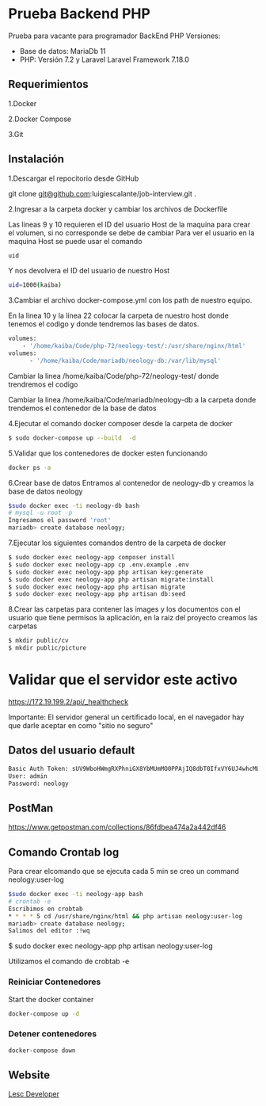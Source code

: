 # Prueba Backend PHP
Prueba para vacante para programador BackEnd PHP
Versiones:

* Base de datos: MariaDb 11
* PHP: Versión 7.2 y Laravel Laravel Framework 7.18.0

## Requerimientos 
1.Docker

2.Docker Compose

3.Git

## Instalación 
1.Descargar el repocitorio desde GitHub

git clone git@github.com:luigiescalante/job-interview.git .

2.Ingresar a la carpeta docker y cambiar los archivos de Dockerfile 

Las lineas 9 y 10 requieren el ID del usuario Host de la maquina para crear el volumen, si no corresponde se debe de cambiar
Para ver el usuario en la maquina Host se puede usar el comando 
```bash
uid 
```
Y nos devolvera el ID del usuario de nuestro Host
```bash
uid=1000(kaiba)
```
3.Cambiar el archivo docker-compose.yml con los path de nuestro equipo. 

En la linea 10 y la linea 22 colocar la carpeta de nuestro host donde tenemos el codigo y donde tendremos las bases de datos.
```bash
volumes:
    - '/home/kaiba/Code/php-72/neology-test/:/usr/share/nginx/html'
volumes:
      - '/home/kaiba/Code/mariadb/neology-db:/var/lib/mysql'      
```
Cambiar la linea /home/kaiba/Code/php-72/neology-test/ donde trendremos el codigo

Cambiar la linea /home/kaiba/Code/mariadb/neology-db a la carpeta donde trendemos el contenedor de la base de datos

4.Ejecutar el comando docker composer desde la carpeta de docker
```bash
$ sudo docker-compose up --build  -d
```
5.Validar que los contenedores de docker esten funcionando
```bash
docker ps -a
```
6.Crear base de datos
Entramos al contenedor de neology-db y creamos la base de datos neology
```bash
$sudo docker exec -ti neology-db bash
# mysql -u root -p 
Ingresamos el password 'root'
mariadb> create database neology;
```
7.Ejecutar los siguientes comandos dentro de la carpeta de docker
```bash
$ sudo docker exec neology-app composer install
$ sudo docker exec neology-app cp .env.example .env
$ sudo docker exec neology-app php artisan key:generate
$ sudo docker exec neology-app php artisan migrate:install
$ sudo docker exec neology-app php artisan migrate
$ sudo docker exec neology-app php artisan db:seed
```
8.Crear las carpetas para contener las images y los documentos con el usuario que tiene permisos la aplicación, en la raiz del proyecto creamos las carpetas
```bash
$ mkdir public/cv
$ mkdir public/picture
```

# Validar que el servidor este activo

https://172.19.199.2/api/_healthcheck

Importante: El servidor general un certificado local, en el navegador hay que darle aceptar en como "sitio no seguro"

## Datos del usuario default
```bash
Basic Auth Token: sUV9WboHWmgRXPhniGX8YbMUmMO0PPAjIQ8dbT0IfxVY6UJ4whcMLPhvDkwZ
User: admin
Password: neology
```
## PostMan

https://www.getpostman.com/collections/86fdbea474a2a442df46

## Comando Crontab log
Para crear elcomando que se ejecuta cada 5 min se creo un command neology:user-log
```bash
$sudo docker exec -ti neology-app bash
# crontab -e
Escribimos en crobtab
* * * * 5 cd /usr/share/nginx/html && php artisan neology:user-log
mariadb> create database neology;
Salimos del editor :!wq
```
$ sudo docker exec neology-app php artisan neology:user-log

Utilizamos el comando de crobtab -e 

### Reiniciar Contenedores
Start the docker container
```bash
docker-compose up -d
```
### Detener contenedores
```bash
docker-compose down
```
## Website
[Lesc Developer](https://lescdeveloper.com)